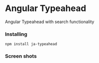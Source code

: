 # Angular Typeahead

Angular Typeahead with search functionality


### Installing


```
npm install ja-typeahead
```

### Screen shots

